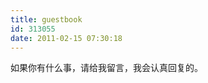 ```yaml
---
title: guestbook
id: 313055
date: 2011-02-15 07:30:18
---
```


<script type="text/javascript" src="http://api.map.baidu.com/api?v=1.1&services=true"></script>

如果你有什么事，请给我留言，我会认真回复的。
<script type="text/javascript">
    //创建和初始化地图函数：
    function initMap(){
        createMap();//创建地图
        setMapEvent();//设置地图事件
        addMapControl();//向地图添加控件
        addMarker();//向地图中添加marker
    }

    //创建地图函数：
    function createMap(){
        var map = new BMap.Map("dituContent");//在百度地图容器中创建一个地图
        var point = new BMap.Point(116.950129,32.166454);//定义一个中心点坐标
        map.centerAndZoom(point,6);//设定地图的中心点和坐标并将地图显示在地图容器中
        window.map = map;//将map变量存储在全局
    }

    //地图事件设置函数：
    function setMapEvent(){
        map.enableDragging();//启用地图拖拽事件，默认启用(可不写)
        map.enableScrollWheelZoom();//启用地图滚轮放大缩小
        map.enableDoubleClickZoom();//启用鼠标双击放大，默认启用(可不写)
        map.enableKeyboard();//启用键盘上下左右键移动地图
    }

    //地图控件添加函数：
    function addMapControl(){
        //向地图中添加缩放控件
	var ctrl_nav = new BMap.NavigationControl({anchor:BMAP_ANCHOR_TOP_LEFT,type:BMAP_NAVIGATION_CONTROL_LARGE});
	map.addControl(ctrl_nav);
        //向地图中添加缩略图控件
	var ctrl_ove = new BMap.OverviewMapControl({anchor:BMAP_ANCHOR_BOTTOM_RIGHT,isOpen:1});
	map.addControl(ctrl_ove);
        //向地图中添加比例尺控件
	var ctrl_sca = new BMap.ScaleControl({anchor:BMAP_ANCHOR_BOTTOM_LEFT});
	map.addControl(ctrl_sca);
    }

    //标注点数组
    var markerArr = [{title:"我的初中",content:"那是阳光灿烂的日子",point:"115.810903|33.235997",isOpen:0,icon:{w:21,h:21,l:0,t:0,x:6,lb:5}}
		 ,{title:"太和一中",content:"我的高中。&nbsp;迷失的状态",point:"115.629167|33.167119",isOpen:0,icon:{w:21,h:21,l:0,t:0,x:6,lb:5}}
		 ,{title:"我的大学",content:"二年半的时间，终究是学到了一些东西。",point:"117.265577|31.966798",isOpen:0,icon:{w:21,h:21,l:0,t:0,x:6,lb:5}}
		 ,{title:"阜阳",content:"那是不堪回首的一年",point:"115.866224|32.908303",isOpen:0,icon:{w:21,h:21,l:0,t:0,x:6,lb:5}}
		 ,{title:"工作在上海",content:"于2011年2月更新",point:"121.706225|31.192312",isOpen:0,icon:{w:21,h:21,l:0,t:0,x:6,lb:5}}
		 ];
    //创建marker
    function addMarker(){
        for(var i=0;i<markerArr.length;i++){
            var json = markerArr[i];
            var p0 = json.point.split("|")[0];
            var p1 = json.point.split("|")[1];
            var point = new BMap.Point(p0,p1);
			var iconImg = createIcon(json.icon);
            var marker = new BMap.Marker(point,{icon:iconImg});
			var iw = createInfoWindow(i);
			var label = new BMap.Label(json.title,{"offset":new BMap.Size(json.icon.lb-json.icon.x+10,-20)});
			marker.setLabel(label);
            map.addOverlay(marker);
            label.setStyle({
                        borderColor:"#808080",
                        color:"#333",
                        cursor:"pointer"
            });

			(function(){
				var index = i;
				var _iw = createInfoWindow(i);
				var _marker = marker;
				_marker.addEventListener("click",function(){
				    this.openInfoWindow(_iw);
			    });
			    _iw.addEventListener("open",function(){
				    _marker.getLabel().hide();
			    })
			    _iw.addEventListener("close",function(){
				    _marker.getLabel().show();
			    })
				label.addEventListener("click",function(){
				    _marker.openInfoWindow(_iw);
			    })
				if(!!json.isOpen){
					label.hide();
					_marker.openInfoWindow(_iw);
				}
			})()
        }
    }
    //创建InfoWindow
    function createInfoWindow(i){
        var json = markerArr[i];
        var iw = new BMap.InfoWindow("**" + json.title + "**<div class='iw_poi_content'>"+json.content+"</div>");
        return iw;
    }
    //创建一个Icon
    function createIcon(json){
        var icon = new BMap.Icon("http://openapi.baidu.com/map/images/us_mk_icon.png", new BMap.Size(json.w,json.h),{imageOffset: new BMap.Size(-json.l,-json.t),infoWindowOffset:new BMap.Size(json.lb+5,1),offset:new BMap.Size(json.x,json.h)})
        return icon;
    }

    initMap();//创建和初始化地图
</script>